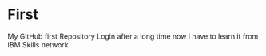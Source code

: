 # First
My GitHub first Repository
Login after a long time
now i have to learn it from IBM Skills network
